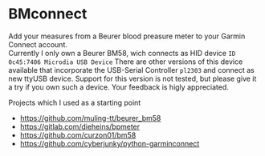 # BMconnect
Add your measures from a  Beurer blood preasure meter to your Garmin Connect account.  
Currently I only own a Beurer BM58, wich connects as HID device `ID 0c45:7406 Microdia USB Device`
There are other versions of this device available that incorporate the USB-Serial Controller `pl2303` and connect as new ttyUSB device. Support for this version is not tested, but please give it a try if you own such a device. Your feedback is higly appreciated.

Projects which I used as a starting point
- https://github.com/muling-tt/beurer_bm58
- https://gitlab.com/dieheins/bpmeter
- https://github.com/curzon01/bm58
- https://github.com/cyberjunky/python-garminconnect

